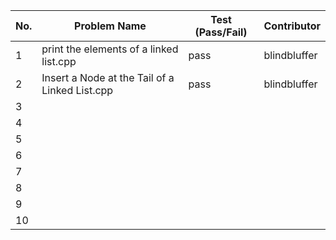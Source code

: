
|No.| Problem Name                                  | Test (Pass/Fail) |Contributor |  
|---|-----------------------------------------------|------------------|------------|  
| 1 | print the elements of a linked list.cpp       |pass              |blindbluffer|  
| 2 |Insert a Node at the Tail of a Linked List.cpp |pass              |blindbluffer|  
| 3 |                                               |                  |            |
| 4 |                                               |                  |            |
| 5 |                                               |                  |            |
| 6 |                                               |                  |            |
| 7 |                                               |                  |            |
| 8 |                                               |                  |            |
| 9 |                                               |                  |            |
| 10|                                               |                  |            |

